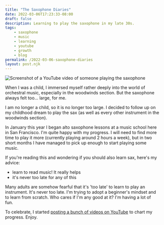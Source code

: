 ```yaml
---
title: "The Saxophone Diaries"
date: 2022-03-06T17:23:33-08:00
draft: false
description: Learning to play the saxophone in my late 30s.
tags: 
    - saxophone
    - music
    - learning
    - youtube
    - growth
    - blog
permalink: /2022-03-06-saxophone-diaries
layout: post.njk
---
```


![Screenshot of a YouTube video of someone playing the saxophone](/img/saxscreenshot.png "Screenshot of a YouTube video of someone playing the saxophone") 

When I was a child, I immersed myself rather deeply into the world of orchestral music, especially in the woodwinds section. But the saxophone always felt too... large, for me. 

I am no longer a child, so it is no longer too large. I decided to follow up on my childhood dream to play the sax (as well as every other instrument in the woodwinds section).

In January this year I began alto saxophone lessons at a music school here in San Francisco. I'm quite happy with my progress. I will need to find more time to play it more (currently playing around 2 hours a week), but in two short months I have managed to pick up enough to start playing some music. 

If you're reading this and wondering if you should also learn sax, here's my advice:

- learn to read music! It really helps
- it's never too late for any of this

Many adults are somehow fearful that it's 'too late' to learn to play an instrument. It's never too late. I'm trying to adopt a beginner's mindset and to learn from scratch. Who cares if I'm any good at it? I'm having a lot of fun.

To celebrate, I started [posting a bunch of videos on YouTube](https://www.youtube.com/user/skinnylatte/videos) to chart my progress. Enjoy. 
